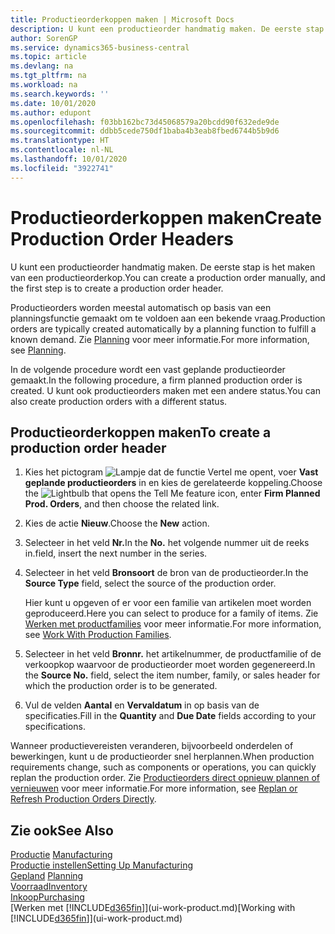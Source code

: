 ```yaml
---
title: Productieorderkoppen maken | Microsoft Docs
description: U kunt een productieorder handmatig maken. De eerste stap is het maken van een productieorderkop.
author: SorenGP
ms.service: dynamics365-business-central
ms.topic: article
ms.devlang: na
ms.tgt_pltfrm: na
ms.workload: na
ms.search.keywords: ''
ms.date: 10/01/2020
ms.author: edupont
ms.openlocfilehash: f03bb162bc73d45068579a20bcdd90f632ede9de
ms.sourcegitcommit: ddbb5cede750df1baba4b3eab8fbed6744b5b9d6
ms.translationtype: HT
ms.contentlocale: nl-NL
ms.lasthandoff: 10/01/2020
ms.locfileid: "3922741"
---
```

# <a name="create-production-order-headers"></a><span data-ttu-id="701a8-103">Productieorderkoppen maken</span><span class="sxs-lookup"><span data-stu-id="701a8-103">Create Production Order Headers</span></span>
<span data-ttu-id="701a8-104">U kunt een productieorder handmatig maken. De eerste stap is het maken van een productieorderkop.</span><span class="sxs-lookup"><span data-stu-id="701a8-104">You can create a production order manually, and the first step is to create a production order header.</span></span>

<span data-ttu-id="701a8-105">Productieorders worden meestal automatisch op basis van een planningsfunctie gemaakt om te voldoen aan een bekende vraag.</span><span class="sxs-lookup"><span data-stu-id="701a8-105">Production orders are typically created automatically by a planning function to fulfill a known demand.</span></span> <span data-ttu-id="701a8-106">Zie [Planning](production-planning.md) voor meer informatie.</span><span class="sxs-lookup"><span data-stu-id="701a8-106">For more information, see [Planning](production-planning.md).</span></span>   

<span data-ttu-id="701a8-107">In de volgende procedure wordt een vast geplande productieorder gemaakt.</span><span class="sxs-lookup"><span data-stu-id="701a8-107">In the following procedure, a firm planned production order is created.</span></span> <span data-ttu-id="701a8-108">U kunt ook productieorders maken met een andere status.</span><span class="sxs-lookup"><span data-stu-id="701a8-108">You can also create production orders with a different status.</span></span>  

## <a name="to-create-a-production-order-header"></a><span data-ttu-id="701a8-109">Productieorderkoppen maken</span><span class="sxs-lookup"><span data-stu-id="701a8-109">To create a production order header</span></span>  
1.  <span data-ttu-id="701a8-110">Kies het pictogram ![Lampje dat de functie Vertel me opent](media/ui-search/search_small.png "Vertel me wat u wilt doen"), voer **Vast geplande productieorders** in en kies de gerelateerde koppeling.</span><span class="sxs-lookup"><span data-stu-id="701a8-110">Choose the ![Lightbulb that opens the Tell Me feature](media/ui-search/search_small.png "Tell me what you want to do") icon, enter **Firm Planned Prod. Orders**, and then choose the related link.</span></span>  
2.  <span data-ttu-id="701a8-111">Kies de actie **Nieuw**.</span><span class="sxs-lookup"><span data-stu-id="701a8-111">Choose the **New** action.</span></span>  
3.  <span data-ttu-id="701a8-112">Selecteer in het veld **Nr.**</span><span class="sxs-lookup"><span data-stu-id="701a8-112">In the **No.**</span></span> <span data-ttu-id="701a8-113">het volgende nummer uit de reeks in.</span><span class="sxs-lookup"><span data-stu-id="701a8-113">field, insert the next number in the series.</span></span>  
4.  <span data-ttu-id="701a8-114">Selecteer in het veld **Bronsoort** de bron van de productieorder.</span><span class="sxs-lookup"><span data-stu-id="701a8-114">In the **Source Type** field, select the source of the production order.</span></span>

    <span data-ttu-id="701a8-115">Hier kunt u opgeven of er voor een familie van artikelen moet worden geproduceerd.</span><span class="sxs-lookup"><span data-stu-id="701a8-115">Here you can select to produce for a family of items.</span></span> <span data-ttu-id="701a8-116">Zie [Werken met productfamilies](production-how-work-family.md) voor meer informatie.</span><span class="sxs-lookup"><span data-stu-id="701a8-116">For more information, see [Work With Production Families](production-how-work-family.md).</span></span>
5.  <span data-ttu-id="701a8-117">Selecteer in het veld **Bronnr.** het artikelnummer, de productfamilie of de verkoopkop waarvoor de productieorder moet worden gegenereerd.</span><span class="sxs-lookup"><span data-stu-id="701a8-117">In the **Source No.** field, select the item number, family, or sales header for which the production order is to be generated.</span></span>  
6.  <span data-ttu-id="701a8-118">Vul de velden **Aantal** en **Vervaldatum** in op basis van de specificaties.</span><span class="sxs-lookup"><span data-stu-id="701a8-118">Fill in the **Quantity** and **Due Date** fields according to your specifications.</span></span>  

<span data-ttu-id="701a8-119">Wanneer productievereisten veranderen, bijvoorbeeld onderdelen of bewerkingen, kunt u de productieorder snel herplannen.</span><span class="sxs-lookup"><span data-stu-id="701a8-119">When production requirements change, such as components or operations, you can quickly replan the production order.</span></span> <span data-ttu-id="701a8-120">Zie [Productieorders direct opnieuw plannen of vernieuwen](production-how-to-replan-refresh-production-orders.md) voor meer informatie.</span><span class="sxs-lookup"><span data-stu-id="701a8-120">For more information, see [Replan or Refresh Production Orders Directly](production-how-to-replan-refresh-production-orders.md).</span></span> 

## <a name="see-also"></a><span data-ttu-id="701a8-121">Zie ook</span><span class="sxs-lookup"><span data-stu-id="701a8-121">See Also</span></span>  
<span data-ttu-id="701a8-122">[Productie](production-manage-manufacturing.md)  </span><span class="sxs-lookup"><span data-stu-id="701a8-122">[Manufacturing](production-manage-manufacturing.md)  </span></span>  
[<span data-ttu-id="701a8-123">Productie instellen</span><span class="sxs-lookup"><span data-stu-id="701a8-123">Setting Up Manufacturing</span></span>](production-configure-production-processes.md)  
<span data-ttu-id="701a8-124">[Gepland](production-planning.md)    </span><span class="sxs-lookup"><span data-stu-id="701a8-124">[Planning](production-planning.md)    </span></span>  
[<span data-ttu-id="701a8-125">Voorraad</span><span class="sxs-lookup"><span data-stu-id="701a8-125">Inventory</span></span>](inventory-manage-inventory.md)  
[<span data-ttu-id="701a8-126">Inkoop</span><span class="sxs-lookup"><span data-stu-id="701a8-126">Purchasing</span></span>](purchasing-manage-purchasing.md)  
<span data-ttu-id="701a8-127">[Werken met [!INCLUDE[d365fin](includes/d365fin_md.md)]](ui-work-product.md)</span><span class="sxs-lookup"><span data-stu-id="701a8-127">[Working with [!INCLUDE[d365fin](includes/d365fin_md.md)]](ui-work-product.md)</span></span>
